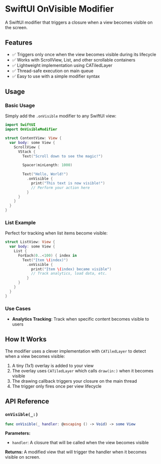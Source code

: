 # SwiftUI OnVisible Modifier

A SwiftUI modifier that triggers a closure when a view becomes visible on the screen.

## Features

- ✅ Triggers only once when the view becomes visible during its lifecycle
- ✅ Works with ScrollView, List, and other scrollable containers
- ✅ Lightweight implementation using CATiledLayer
- ✅ Thread-safe execution on main queue
- ✅ Easy to use with a simple modifier syntax

## Usage

### Basic Usage

Simply add the `.onVisible` modifier to any SwiftUI view:

```swift
import SwiftUI
import OnVisibleModifier

struct ContentView: View {
  var body: some View {
    ScrollView {
      VStack {
        Text("Scroll down to see the magic!")
        
        Spacer(minLength: 1000)
        
        Text("Hello, World!")
          .onVisible {
            print("This text is now visible!")
            // Perform your action here
          }
      }
    }
  }
}
```

### List Example

Perfect for tracking when list items become visible:

```swift
struct ListView: View {
  var body: some View {
    List {
      ForEach(0..<100) { index in
        Text("Item \(index)")
          .onVisible {
            print("Item \(index) became visible")
            // Track analytics, load data, etc.
          }
      }
    }
  }
}
```

### Use Cases

- **Analytics Tracking**: Track when specific content becomes visible to users

## How It Works

The modifier uses a clever implementation with `CATiledLayer` to detect when a view becomes visible:

1. A tiny (1x1) overlay is added to your view
2. The overlay uses `CATiledLayer` which calls `draw(in:)` when it becomes visible
3. The drawing callback triggers your closure on the main thread
4. The trigger only fires once per view lifecycle

## API Reference

### `onVisible(_:)`

```swift
func onVisible(_ handler: @escaping () -> Void) -> some View
```

**Parameters:**
- `handler`: A closure that will be called when the view becomes visible

**Returns:** A modified view that will trigger the handler when it becomes visible on screen.
